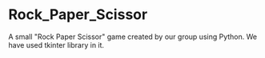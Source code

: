 # Rock_Paper_Scissor
A small "Rock Paper Scissor" game created by our group using Python.
We have used tkinter library in it.

